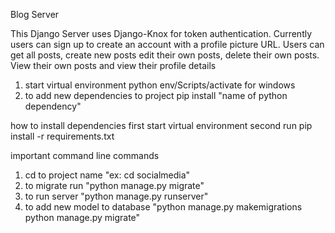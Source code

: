Blog Server

This Django Server uses Django-Knox for token authentication. Currently users can sign up to create an account with a profile picture URL. Users can get all posts, create new posts edit their own posts, delete their own posts. View their own posts and view their profile details

1) start virtual environment python env/Scripts/activate for windows
2) to add new dependencies to project pip install "name of python dependency"

how to install dependencies
first start virtual environment
second run pip install -r requirements.txt

important command line commands
1) cd to project name "ex: cd socialmedia"
2) to migrate run "python manage.py migrate"
3) to run server "python manage.py runserver"
4) to add new model to database "python manage.py makemigrations python manage.py migrate"